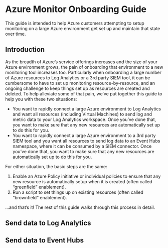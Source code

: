 # Azure Monitor Onboarding Guide

This guide is intended to help Azure customers attempting to setup monitoring on a large Azure environment get set up and maintain that state over time.

## Introduction
As the breadth of Azure’s service offerings increases and the size of your Azure environment grows, the pain of onboarding that environment to a new monitoring tool increases too. Particularly when onboarding a large number of Azure resources to Log Analytics or a 3rd party SIEM tool, it can be cumbersome to have to set up monitoring resource-by-resource, and an ongoing challenge to keep things set up as resources are created and deleted. To help alleviate some of that pain, we’ve put together this guide to help you with these two situations:
* You want to rapidly connect a large Azure environment to Log Analytics and want all resources (including Virtual Machines) to send log and metric data to your Log Analytics workspace. Once you’ve done that, you want to make sure that any new resources are automatically set up to do this for you.
* You want to rapidly connect a large Azure environment to a 3rd party SIEM tool and you want all resources to send log data to an Event Hubs namespace, where it can be consumed by a SIEM connector. Once you’ve done that, you want to make sure that any new resources are automatically set up to do this for you.

For either situation, the basic steps are the same:

1. Enable an Azure Policy initiative or individual policies to ensure that any new resource is automatically setup when it is created (often called “greenfield” enablement).
2. Run a script to set things up on existing resources (often called “brownfield” enablement).

...and that’s it! The rest of this guide walks through this process in detail.

## Send data to Log Analytics


## Send data to Event Hubs
